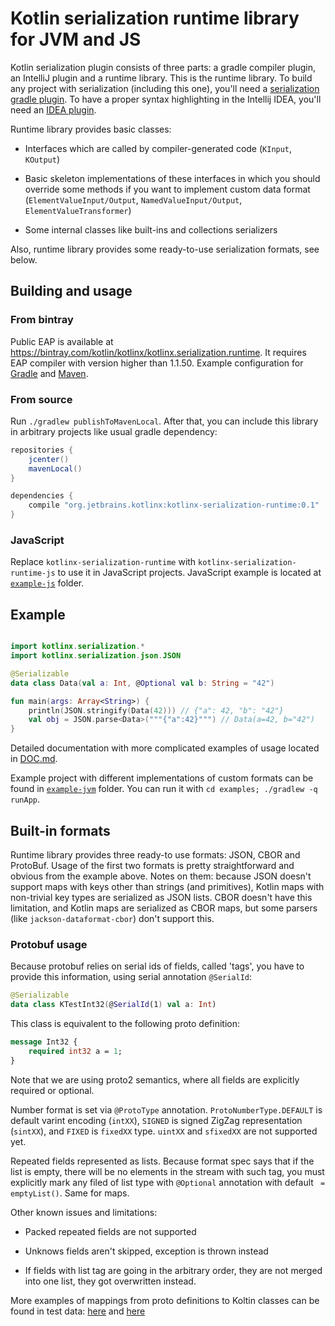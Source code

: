# Kotlin serialization runtime library for JVM and JS

Kotlin serialization plugin consists of three parts: a gradle compiler plugin, an IntelliJ plugin and a runtime library. 
This is the runtime library. To build any project with serialization (including this one), you'll
need a [serialization gradle plugin](https://github.com/sandwwraith/kotlin/tree/startsev/kotlinx/serialization/libraries#kotlin-serialization-gradle-plugin).
To have a proper syntax highlighting in the Intellij IDEA, you'll need an [IDEA plugin](https://github.com/sandwwraith/kotlin/blob/startsev/kotlinx/serialization/plugins/kotlin-serialization/kotlin-serialization-compiler/README.md).

Runtime library provides basic classes:

* Interfaces which are called by compiler-generated code (`KInput`, `KOutput`)

* Basic skeleton implementations of these interfaces in which you should override some methods if you want to implement custom data format (`ElementValueInput/Output`, `NamedValueInput/Output`, `ElementValueTransformer`)

* Some internal classes like built-ins and collections serializers

Also, runtime library provides some ready-to-use serialization formats, see below.

## Building and usage

### From bintray

Public EAP is available at <https://bintray.com/kotlin/kotlinx/kotlinx.serialization.runtime>.
It requires EAP compiler with version higher than 1.1.50. Example configuration for [Gradle](example-jvm/build.gradle) and [Maven](example-jvm/pom.xml).

### From source

Run `./gradlew publishToMavenLocal`. After that, you can include this library in arbitrary projects like usual gradle dependency:

```gradle
repositories {
    jcenter()
    mavenLocal()
}

dependencies {
    compile "org.jetbrains.kotlinx:kotlinx-serialization-runtime:0.1"
}
```

### JavaScript

Replace `kotlinx-serialization-runtime` with `kotlinx-serialization-runtime-js` to use it in JavaScript projects.
JavaScript example is located at [`example-js`](example-js) folder.

## Example

```kotlin

import kotlinx.serialization.*
import kotlinx.serialization.json.JSON

@Serializable
data class Data(val a: Int, @Optional val b: String = "42")

fun main(args: Array<String>) {
    println(JSON.stringify(Data(42))) // {"a": 42, "b": "42"}
    val obj = JSON.parse<Data>("""{"a":42}""") // Data(a=42, b="42")
}
```

Detailed documentation with more complicated examples of usage located in [DOC.md](DOC.md).

Example project with different implementations of custom formats can be found in [`example-jvm`](example-jvm) folder. 
You can run it with `cd examples; ./gradlew -q runApp`.

## Built-in formats

Runtime library provides three ready-to use formats: JSON, CBOR and ProtoBuf. Usage of the first two formats is pretty 
straightforward and obvious from the example above. Notes on them: because JSON doesn't support maps with keys other than 
strings (and primitives), Kotlin maps with non-trivial key types are serialized as JSON lists. CBOR doesn't have this limitation,
and Kotlin maps are serialized as CBOR maps, but some parsers (like `jackson-dataformat-cbor`) don't support this.

### Protobuf usage

Because protobuf relies on serial ids of fields, called 'tags', you have to provide this information, 
using serial annotation `@SerialId`:

```kotlin
@Serializable
data class KTestInt32(@SerialId(1) val a: Int)
```

This class is equivalent to the following proto definition:

```proto
message Int32 {
    required int32 a = 1;
}
```

Note that we are using proto2 semantics, where all fields are explicitly required or optional.

Number format is set via `@ProtoType` annotation. `ProtoNumberType.DEFAULT` is default varint encoding (`intXX`), `SIGNED`
is signed ZigZag representation (`sintXX`), and `FIXED` is `fixedXX` type. `uintXX` and `sfixedXX` are not supported yet.

Repeated fields represented as lists. Because format spec says that if the list is empty, there will be no elements in the stream with such tag,
you must explicitly mark any filed of list type with `@Optional` annotation with default ` = emptyList()`. Same for maps.

Other known issues and limitations:

* Packed repeated fields are not supported

* Unknows fields aren't skipped, exception is thrown instead

* If fields with list tag are going in the arbitrary order, they are not merged into one list, they got overwritten instead.

More examples of mappings from proto definitions to Koltin classes can be found in test data:
[here](jvm/src/test/proto/test_data.proto) and [here](jvm/src/test/kotlin/kotlinx/serialization/formats/RandomTests.kt#L47)